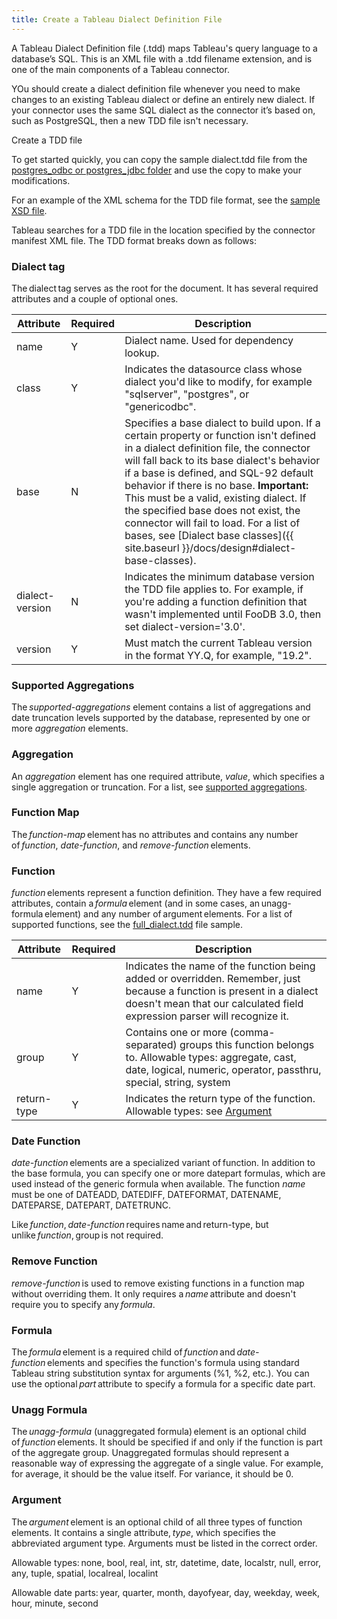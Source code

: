 ```yaml
---
title: Create a Tableau Dialect Definition File 
---
```


A Tableau Dialect Definition file (.tdd) maps Tableau's query language to a database’s SQL. This is an XML file with a .tdd filename extension, and is one of the main components of a Tableau connector. 

YOu should create a dialect definition file whenever you need to make changes to an existing Tableau dialect or define an entirely new dialect. If your connector uses the same SQL dialect as the connector it’s based on, such as PostgreSQL, then a new  TDD file isn't necessary. 

Create a TDD file 

To get started quickly, you can copy the sample dialect.tdd file from the [postgres_odbc or postgres_jdbc folder](https://github.com/tableau/connector-plugin-sdk/tree/master/samples/plugins) and use the copy to make your modifications. 

For an example of the XML schema for the TDD file format, see the [sample XSD file](https://github.com/tableau/connector-plugin-sdk/blob/master/validation/tdd_latest.xsd).

Tableau searches for a TDD file in the location specified by the connector manifest XML file. The TDD format breaks down as follows: 

### Dialect tag

The <span file-format="Courier">dialect</span> tag serves as the root for the document. It has several required attributes and a couple of optional ones. 

Attribute | Required | Description 
-|-|- 
name | Y | Dialect name. Used for dependency lookup. 
class | Y | Indicates the datasource class whose dialect you'd like to modify, for example "sqlserver", "postgres", or "genericodbc". 
base | N | Specifies a base dialect to build upon. If a certain property or function isn't defined in a dialect definition file, the connector will fall back to its base dialect's behavior if a base is defined, and SQL-92 default behavior if there is no base. **Important:** This must be a valid, existing dialect. If the specified base does not exist, the connector will fail to load. For a list of bases, see [Dialect base classes]({{ site.baseurl }}/docs/design#dialect-base-classes). 
dialect-version | N | Indicates the minimum database version the TDD file applies to. For example, if you're adding a function definition that wasn't implemented until FooDB 3.0, then set dialect-version='3.0'. 
version | Y | Must match the current Tableau version in the format YY.Q, for example, "19.2". 


### Supported Aggregations 

The *supported-aggregations* element contains a list of aggregations and date truncation levels supported by the database, represented by one or more *aggregation* elements. 

### Aggregation 

An *aggregation* element has one required attribute, *value*, which specifies a single aggregation or truncation. For a list, see [supported aggregations](https://github.com/tableau/connector-plugin-sdk/blob/master/samples/components/dialects/Annotated.tdd#L1051). 

### Function Map 

The *function-map* element has no attributes and contains any number of *function*, *date-function*, and *remove-function* elements. 

### Function 

*function* elements represent a function definition. They have a few required attributes, contain a *formula* element (and in some cases, an unagg-formula element) and any number of argument elements. For a list of supported functions, see the [full_dialect.tdd](https://github.com/tableau/connector-plugin-sdk/blob/master/samples/components/dialects/full_dialect.tdd) file sample. 

 

Attribute | Required | Description 
-|-|-
name | Y | Indicates the name of the function being added or overridden. Remember, just because a function is present in a dialect doesn't mean that our calculated field expression parser will recognize it. 
group | Y | Contains one or more (comma-separated) groups this function belongs to. Allowable types: aggregate, cast, date, logical, numeric, operator, passthru, special, string, system 
return-type | Y | Indicates the return type of the function. Allowable types: see [Argument](#Argument) 

### Date Function 

*date-function* elements are a specialized variant of function. In addition to the base formula, you can specify one or more datepart formulas, which are used instead of the generic formula when available. 
The function *name* must be one of DATEADD, DATEDIFF, DATEFORMAT, DATENAME, DATEPARSE, DATEPART, DATETRUNC.

Like *function*, *date-function* requires name and return-type, but unlike *function*, group is not required. 

### Remove Function 

*remove-function* is used to remove existing functions in a function map without overriding them. It only requires a *name* attribute and doesn't require you to specify any *formula*. 

### Formula 

The *formula* element is a required child of *function* and *date-function* elements and specifies the function's formula using standard Tableau string substitution syntax for arguments (%1, %2, etc.). You can use the optional *part* attribute to specify a formula for a specific date part. 

### Unagg Formula 

The *unagg-formula* (unaggregated formula) element is an optional child of *function* elements. It should be specified if and only if the function is part of the aggregate group. Unaggregated formulas should represent a reasonable way of expressing the aggregate of a single value. For example, for average, it should be the value itself. For variance, it should be 0. 

### Argument 

The *argument* element is an optional child of all three types of function elements. It contains a single attribute, *type*, which specifies the abbreviated argument type. Arguments must be listed in the correct order. 

Allowable types: none, bool, real, int, str, datetime, date, localstr, null, error, any, tuple, spatial, localreal, localint 

Allowable date parts: year, quarter, month, dayofyear, day, weekday, week, hour, minute, second 


